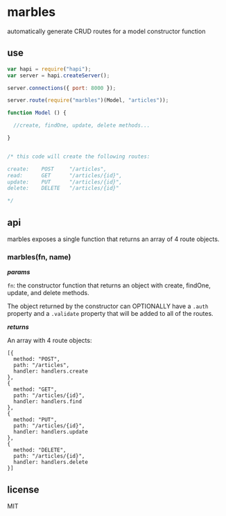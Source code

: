 # marbles
automatically generate CRUD routes for a model constructor function

## use
```js
var hapi = require("hapi");
var server = hapi.createServer();

server.connections({ port: 8000 });

server.route(require("marbles")(Model, "articles"));

function Model () {

  //create, findOne, update, delete methods...

}


/* this code will create the following routes:

create:    POST     "/articles",
read:      GET      "/articles/{id}",
update:    PUT      "/articles/{id}",
delete:    DELETE   "/articles/{id}"

*/

```

## api

marbles exposes a single function that returns an array of 4 route objects.

### marbles(fn, name)

**_params_**

```fn```: the constructor function that returns an object with create, findOne, update, and delete methods.

The object returned by the constructor can OPTIONALLY  have a ```.auth``` property and a ```.validate``` property that will be added to all of the routes.

**_returns_**

An array with 4 route objects:
```
[{
  method: "POST",
  path: "/articles",
  handler: handlers.create
},
{
  method: "GET",
  path: "/articles/{id}",
  handler: handlers.find
},
{
  method: "PUT",
  path: "/articles/{id}",
  handler: handlers.update
},
{
  method: "DELETE",
  path: "/articles/{id}",
  handler: handlers.delete
}]
```

## license

MIT
